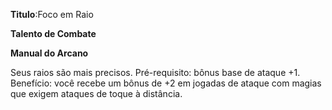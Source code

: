 **Titulo**:Foco em Raio

**Talento de Combate**

**Manual do Arcano**

 Seus raios são mais precisos. Pré-requisito: bônus base de ataque +1. Benefício: você recebe um bônus de +2 em jogadas de ataque com magias que exigem ataques de toque à distância.